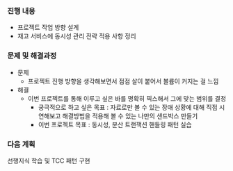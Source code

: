 ### 진행 내용
- 프로젝트 작업 방향 설계
- 재고 서비스에 동시성 관리 전략 적용 사항 정리

### 문제 및 해결과정
- 문제 
  - 프로젝트 진행 방향을 생각해보면서 점점 살이 붙어서 볼륨이 커지는 걸 느낌
- 해결
  - 이번 프로젝트를 통해 이루고 싶은 바를 명확히 픽스해서 그에 맞는 범위를 결정
    - 궁극적으로 하고 싶은 목표 : 자료로만 볼 수 있는 장애 상황에 대해 직접 시연해보고 해결방법을 적용해 볼 수 있는 나만의 샌드박스 만들기
    - 이번 프로젝트 목표 : 동시성, 분산 트랜잭션 핸들링 패턴 실습 

### 다음 계획
선행지식 학습 및 TCC 패턴 구현
